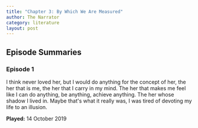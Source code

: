 ```yaml
---
title: "Chapter 3: By Which We Are Measured"
author: The Narrator
category: literature
layout: post
---
```


## Episode Summaries ##

### Episode 1 ###

I think never loved her, but I would do anything for the concept of her, the her that is me, the her that I carry in my mind. The her that makes me feel like I can do anything, be anything, achieve anything. The her whose shadow I lived in. Maybe that's what it really was, I was tired of devoting my life to an illusion.

**Played:** 14 October 2019
